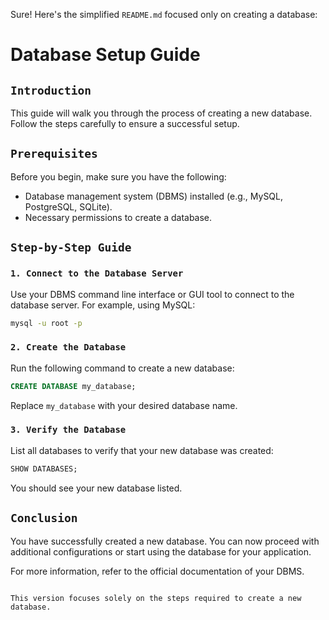 Sure! Here's the simplified `README.md` focused only on creating a database:


# Database Setup Guide

## `Introduction`

This guide will walk you through the process of creating a new database. Follow the steps carefully to ensure a successful setup.

## `Prerequisites`

Before you begin, make sure you have the following:
- Database management system (DBMS) installed (e.g., MySQL, PostgreSQL, SQLite).
- Necessary permissions to create a database.

## `Step-by-Step Guide`

### `1. Connect to the Database Server`

Use your DBMS command line interface or GUI tool to connect to the database server. For example, using MySQL:

```sh
mysql -u root -p
```

### `2. Create the Database`

Run the following command to create a new database:

```sql
CREATE DATABASE my_database;
```

Replace `my_database` with your desired database name.

### `3. Verify the Database`

List all databases to verify that your new database was created:

```sql
SHOW DATABASES;
```

You should see your new database listed.

## `Conclusion`

You have successfully created a new database. You can now proceed with additional configurations or start using the database for your application.

For more information, refer to the official documentation of your DBMS.
```

This version focuses solely on the steps required to create a new database.